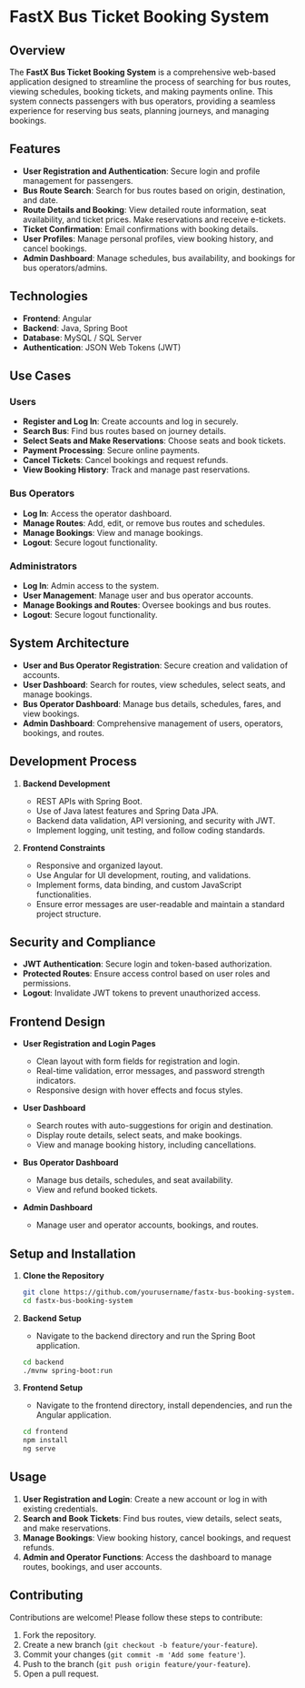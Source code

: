 

# FastX Bus Ticket Booking System

## Overview
The **FastX Bus Ticket Booking System** is a comprehensive web-based application designed to streamline the process of searching for bus routes, viewing schedules, booking tickets, and making payments online. This system connects passengers with bus operators, providing a seamless experience for reserving bus seats, planning journeys, and managing bookings.

## Features
- **User Registration and Authentication**: Secure login and profile management for passengers.
- **Bus Route Search**: Search for bus routes based on origin, destination, and date.
- **Route Details and Booking**: View detailed route information, seat availability, and ticket prices. Make reservations and receive e-tickets.
- **Ticket Confirmation**: Email confirmations with booking details.
- **User Profiles**: Manage personal profiles, view booking history, and cancel bookings.
- **Admin Dashboard**: Manage schedules, bus availability, and bookings for bus operators/admins.

## Technologies
- **Frontend**: Angular
- **Backend**: Java, Spring Boot
- **Database**: MySQL / SQL Server
- **Authentication**: JSON Web Tokens (JWT)

## Use Cases
### Users
- **Register and Log In**: Create accounts and log in securely.
- **Search Bus**: Find bus routes based on journey details.
- **Select Seats and Make Reservations**: Choose seats and book tickets.
- **Payment Processing**: Secure online payments.
- **Cancel Tickets**: Cancel bookings and request refunds.
- **View Booking History**: Track and manage past reservations.

### Bus Operators
- **Log In**: Access the operator dashboard.
- **Manage Routes**: Add, edit, or remove bus routes and schedules.
- **Manage Bookings**: View and manage bookings.
- **Logout**: Secure logout functionality.

### Administrators
- **Log In**: Admin access to the system.
- **User Management**: Manage user and bus operator accounts.
- **Manage Bookings and Routes**: Oversee bookings and bus routes.
- **Logout**: Secure logout functionality.

## System Architecture
- **User and Bus Operator Registration**: Secure creation and validation of accounts.
- **User Dashboard**: Search for routes, view schedules, select seats, and manage bookings.
- **Bus Operator Dashboard**: Manage bus details, schedules, fares, and view bookings.
- **Admin Dashboard**: Comprehensive management of users, operators, bookings, and routes.

## Development Process
1. **Backend Development**
   - REST APIs with Spring Boot.
   - Use of Java latest features and Spring Data JPA.
   - Backend data validation, API versioning, and security with JWT.
   - Implement logging, unit testing, and follow coding standards.

2. **Frontend Constraints**
   - Responsive and organized layout.
   - Use Angular for UI development, routing, and validations.
   - Implement forms, data binding, and custom JavaScript functionalities.
   - Ensure error messages are user-readable and maintain a standard project structure.

## Security and Compliance
- **JWT Authentication**: Secure login and token-based authorization.
- **Protected Routes**: Ensure access control based on user roles and permissions.
- **Logout**: Invalidate JWT tokens to prevent unauthorized access.

## Frontend Design
- **User Registration and Login Pages**
  - Clean layout with form fields for registration and login.
  - Real-time validation, error messages, and password strength indicators.
  - Responsive design with hover effects and focus styles.

- **User Dashboard**
  - Search routes with auto-suggestions for origin and destination.
  - Display route details, select seats, and make bookings.
  - View and manage booking history, including cancellations.

- **Bus Operator Dashboard**
  - Manage bus details, schedules, and seat availability.
  - View and refund booked tickets.

- **Admin Dashboard**
  - Manage user and operator accounts, bookings, and routes.

## Setup and Installation
1. **Clone the Repository**
   ```sh
   git clone https://github.com/yourusername/fastx-bus-booking-system.git
   cd fastx-bus-booking-system
   ```

2. **Backend Setup**
   - Navigate to the backend directory and run the Spring Boot application.
   ```sh
   cd backend
   ./mvnw spring-boot:run
   ```

3. **Frontend Setup**
   - Navigate to the frontend directory, install dependencies, and run the Angular application.
   ```sh
   cd frontend
   npm install
   ng serve
   ```

## Usage
1. **User Registration and Login**: Create a new account or log in with existing credentials.
2. **Search and Book Tickets**: Find bus routes, view details, select seats, and make reservations.
3. **Manage Bookings**: View booking history, cancel bookings, and request refunds.
4. **Admin and Operator Functions**: Access the dashboard to manage routes, bookings, and user accounts.

## Contributing
Contributions are welcome! Please follow these steps to contribute:
1. Fork the repository.
2. Create a new branch (`git checkout -b feature/your-feature`).
3. Commit your changes (`git commit -m 'Add some feature'`).
4. Push to the branch (`git push origin feature/your-feature`).
5. Open a pull request.

